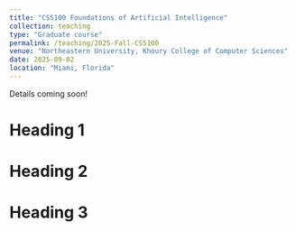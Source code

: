 ```yaml
---
title: "CS5100 Foundations of Artificial Intelligence"
collection: teaching
type: "Graduate course"
permalink: /teaching/2025-Fall-CS5100
venue: "Northeastern University, Khoury College of Computer Sciences"
date: 2025-09-02
location: "Miami, Florida"
---
```


Details coming soon!

Heading 1
======

Heading 2
======

Heading 3
======
